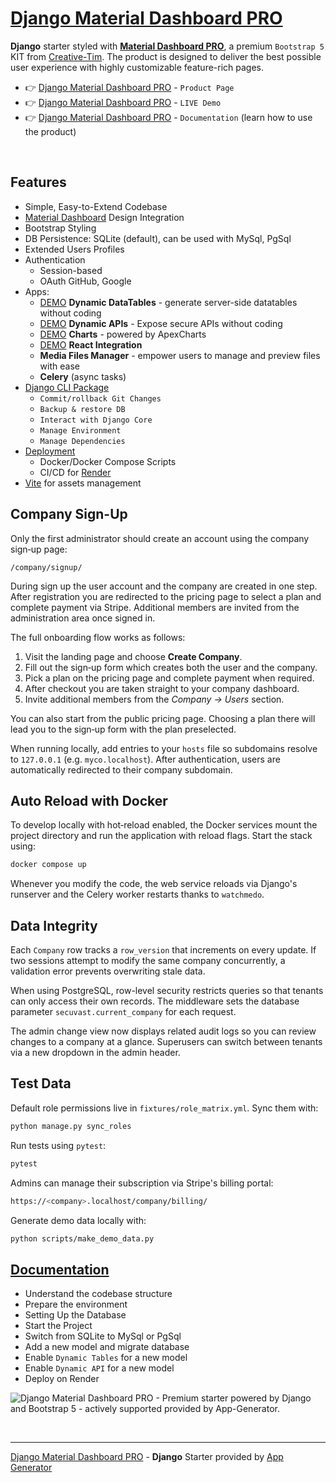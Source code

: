 # [Django Material Dashboard PRO](https://app-generator.dev/product/material-dashboard-pro/django/)

**Django** starter styled with **[Material Dashboard PRO](https://app-generator.dev/product/material-dashboard-pro/django/)**, a premium `Bootstrap 5` KIT from [Creative-Tim](https://app-generator.dev/agency/creative-tim/). The product is designed to deliver the best possible user experience with highly customizable feature-rich pages. 

- 👉 [Django Material Dashboard PRO](https://app-generator.dev/product/material-dashboard-pro/django/) - `Product Page`
- 👉 [Django Material Dashboard PRO](https://django-material-dash2-pro.onrender.com/) - `LIVE Demo` 
- 👉 [Django Material Dashboard PRO](https://app-generator.dev/docs/products/django/material-dashboard-pro/index.html) - `Documentation` (learn how to use the product) 

<br />

## Features

- Simple, Easy-to-Extend Codebase
- [Material Dashboard](https://app-generator.dev/product/material-dashboard/) Design Integration
- Bootstrap Styling 
- DB Persistence: SQLite (default), can be used with MySql, PgSql
- Extended Users Profiles
- Authentication
   - Session-based 
   - OAuth GitHub, Google
- Apps:
  - [DEMO](https://django-material-dash2-pro.onrender.com/dynamic-dt/product/) **Dynamic DataTables** - generate server-side datatables without coding  
  - [DEMO](https://django-material-dash2-pro.onrender.com/api/product/) **Dynamic APIs** - Expose secure APIs without coding  
  - [DEMO](https://django-material-dash2-pro.onrender.com/charts/) **Charts** - powered by ApexCharts 
  - [DEMO](https://django-material-dash2-pro.onrender.com/react-charts) **React Integration**
  - **Media Files Manager** - empower users to manage and preview files with ease
  - **Celery** (async tasks)
- [Django CLI Package](https://app-generator.dev/docs/developer-tools/django-cli/index.html)
    - `Commit/rollback Git Changes`
    - `Backup & restore DB`
    - `Interact with Django Core`
    - `Manage Environment`
    - `Manage Dependencies`
- [Deployment](https://app-generator.dev/docs/deployment.html)
  - Docker/Docker Compose Scripts
  - CI/CD for [Render](https://app-generator.dev/docs/deployment/render/index.html)
- [Vite](https://app-generator.dev/docs/technologies/vite/index.html) for assets management

## Company Sign-Up


Only the first administrator should create an account using the company sign‑up page:

```
/company/signup/
```


During sign up the user account and the company are created in one step. After
registration you are redirected to the pricing page to select a plan and
complete payment via Stripe. Additional members are invited from the
administration area once signed in.


The full onboarding flow works as follows:

1. Visit the landing page and choose **Create Company**.
2. Fill out the sign‑up form which creates both the user and the company.
3. Pick a plan on the pricing page and complete payment when required.
4. After checkout you are taken straight to your company dashboard.
5. Invite additional members from the *Company → Users* section.

You can also start from the public pricing page. Choosing a plan there will
lead you to the sign‑up form with the plan preselected.


When running locally, add entries to your `hosts` file so subdomains resolve to
`127.0.0.1` (e.g. `myco.localhost`). After authentication, users are
automatically redirected to their company subdomain.


## Auto Reload with Docker

To develop locally with hot‑reload enabled, the Docker services mount the
project directory and run the application with reload flags. Start the stack
using:

```bash
docker compose up
```

Whenever you modify the code, the web service reloads via Django's runserver
and the Celery worker restarts thanks to `watchmedo`.

## Data Integrity

Each `Company` row tracks a `row_version` that increments on every update. If
two sessions attempt to modify the same company concurrently, a validation
error prevents overwriting stale data.

When using PostgreSQL, row-level security restricts queries so that tenants can
only access their own records. The middleware sets the database parameter
`secuvast.current_company` for each request.

The admin change view now displays related audit logs so you can review changes
to a company at a glance. Superusers can switch between tenants via a new
dropdown in the admin header.

## Test Data

Default role permissions live in `fixtures/role_matrix.yml`. Sync them with:

```bash
python manage.py sync_roles
```

Run tests using `pytest`:

```bash
pytest
```

Admins can manage their subscription via Stripe's billing portal:

```bash
https://<company>.localhost/company/billing/
```

Generate demo data locally with:

```bash
python scripts/make_demo_data.py
```



## [Documentation](https://app-generator.dev/docs/products/django/material-dashboard-pro/index.html)

- Understand the codebase structure
- Prepare the environment
- Setting Up the Database
- Start the Project
- Switch from SQLite to MySql or PgSql
- Add a new model and migrate database
- Enable `Dynamic Tables` for a new model
- Enable `Dynamic API` for a new model
- Deploy on Render

![Django Material Dashboard PRO - Premium starter powered by Django and Bootstrap 5 - actively supported provided by App-Generator.](https://github.com/user-attachments/assets/6d45cb15-76e7-4b87-81bc-81ca71c96faf)

<br /> 

---
[Django Material Dashboard PRO](https://app-generator.dev/product/material-dashboard-pro/django/) - **Django** Starter provided by [App Generator](https://app-generator.dev)
